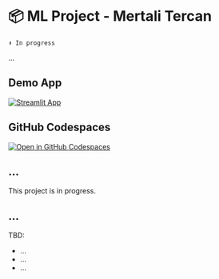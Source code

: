 # 📦 ML Project - Mertali Tercan
```
⬆️ In progress
```

...

## Demo App

[![Streamlit App](https://static.streamlit.io/badges/streamlit_badge_black_white.svg)](https://mt-ml_project.streamlit.app/)

## GitHub Codespaces

[![Open in GitHub Codespaces](https://github.com/codespaces/badge.svg)](https://codespaces.new/streamlit/app-starter-kit?quickstart=1)

## ...

This project is in progress.

## ...

TBD:
- ...
- ...
- ...
